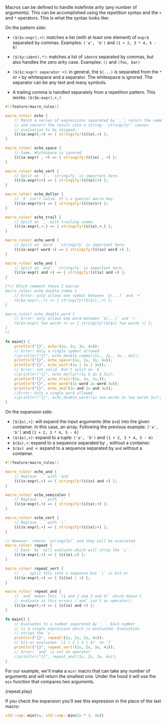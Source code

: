Macros can be defined to handle indefinite arity (any number of arguments).
This can be accomplished using the *repetition* syntax and the `+`
and `*` operators. This is what the syntax looks like:

On the pattern side:

* `($($x:expr),+)`: matches a list (with at least one element) of `expr`s
  separated by commas. Examples: `('a', 'b')` and `(1 + 2, 3 * 4, 5 - 6)`

* `($($y:ident),*)`: matches a list of `ident`s separated by commas, but also
  handles the zero arity case. Examples: `()` and `(foo, bar)`

* `($($z:expr) separator +)`: in general, the `$(...)` is separated from the
`*` or `+` by whitespace and a separator. The whitespace is ignored. The
separator can be any text and many symbols.

* A trailing comma is handled separately from a repetition pattern. This
  works: `($($k:expr),+,)`

```rust
#![feature(macro_rules)]

macro_rules! echo {
    // Match a series of expressions separated by `,`; return the same
    // and convert the result into a string. `stringify!` causes
    // evaluation to be skipped.
    ($($x:expr),+) => { stringify!($($x),+) };
}

macro_rules! echo_space {
    // Same. Whitespace is ignored.
    ($($x:expr) , +) => { stringify!($($x) , +) };
}

macro_rules! echo_vert {
    // Split on `|`. `stringify` is important here.
    ($($x:expr)|+) => { stringify!($($x)|+) };
}

macro_rules! echo_dollar {
    // `$` isn't valid. It's a special macro key.
    ($($x:expr)$+) => { stringify!($($x)$+) };
}

macro_rules! echo_trail {
    // Split on `,` with trailing comma.
    ($($x:expr),+,) => { stringify!($($x),+,) };
}

macro_rules! echo_word {
    // Split on `word`. `stringify` is important here.
    ($($x:expr) word +) => { stringify!($($x) word +) };
}

macro_rules! echo_and {
    // Split on `and`. `stringify` is important here.
    ($($x:expr) and +) => { stringify!($($x) and +) };
}

/*// Block comment these 2 macros
macro_rules! echo_double_comma {
    // Error: only allows one symbol between `$(...)` and `+`
    ($($x:expr),,+) => { stringify!($($x),,+) };
}

macro_rules! echo_double_word {
    // Error: only allows one word between `$(...)` and `+`
    ($($x:expr) two words +) => { stringify!($($x) two words +) };
}
*/

fn main() {
    println!("{}", echo!(1u, 2u, 3u, 4u));
    // Error: Only a single symbol allowed
    //println!("{}", echo_double_comma!(1u,, 2u,, 3u,, 4u));
    println!("{}", echo_space!(1u, 2u, 3u, 4u));
    println!("{}", echo_vert!(1u | 2u | 3u));
    // Error: not valid. Don't split on `$`.
    //println!("{}", echo_dollar!(1u $ 2u $ 3u));
    println!("{}", echo_trail!(1u, 2u, 3u,));
    println!("{}", echo_word!(1u word 2u word 3u));
    println!("{}", echo_and!(1u and 2u and 3u));
    //Error: Only a single word allowed
    //println!("{}", echo_double_word!(1u two words 2u two words 3u));
}
```

On the expansion side:

* `[$($x),+]`: will expand the input arguments (the `$x`s) into the given
container. In this case, an array.
  Following the previous example: `['a', 'b']` and `[1 + 2, 3 * 4, 5 - 6]`
* `($($x),+)`: expand to a tuple: `('a', 'b')` and `(1 + 2, 3 * 4, 5 - 6)`
* `$($x),+`: expand to a sequence separated by `,` without a container.
* `$($x) and +`: expand to a sequence separated by `and` without a container.

```rust
#![feature(macro_rules)]

macro_rules! echo_and {
    // Replace `,` with `and`
    ($($x:expr),+) => { stringify!($($x) and +) };
}

macro_rules! echo_semicolon {
    // Replace `,` with `;`
    ($($x:expr),+) => { stringify!($($x);+) };
}

macro_rules! echo_vert {
    // Replace `,` with `|`
    ($($x:expr),+) => { stringify!($($x)|+) };
}

// However, remove `stringify!` and they will be evaluated
macro_rules! repeat {
    // Each `$x` will evaluate which will strip the `u`.
    ($($x:expr),+) => { ($($x),+) };
}

macro_rules! repeat_vert {
    // `,` split this into a sequence but `|` is bit-or
    ($($x:expr),+) => { ($($x) | +) };
}

macro_rules! repeat_and {
    // `and` makes this `(1 and 2 and 3 and 4)` which doesn't
    // evaluate so this errors (`and` isn't an operator).
    ($($x:expr),+) => { ($($x) and +) };
}

fn main() {
    // Evaluates to a number separated by `,`. Each number
    // is a single expression which is evaluated. Evaluation
    // strips the `u`.
    println!("{}", repeat!(1u, 2u, 3u, 4u));
    // bit-or evaluates `(1 | 2 | 3 | 4)` to `7`
    println!("{}", repeat_vert!(1u, 2u, 3u, 4u));
    // Error: `and` is not an operator
    //println!("{}", repeat_and!(1u, 2u, 3u, 4u));
}
```

For our example, we'll make a `min!` macro that can take any number of
arguments and will return the smallest one. Under the hood it will use the
`min` function that compares *two* arguments.

{repeat.play}

If you check the expansion you'll see this expression in the place of the last
macro:

``` rust
std::cmp::min(5u, std::cmp::min(2u * 3, 4u))
```
